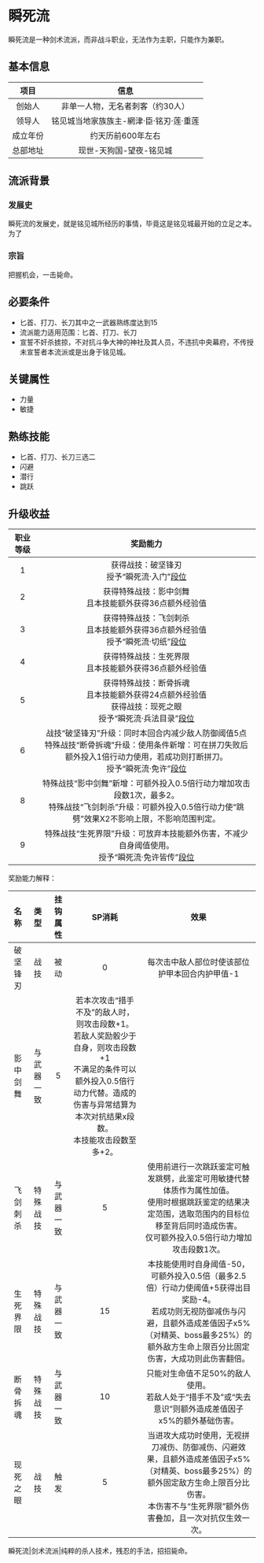# 瞬死流

瞬死流是一种剑术流派，而非战斗职业，无法作为主职，只能作为兼职。

## 基本信息

项目|信息
:--:|:--:
创始人|非单一人物，无名者刺客（约30人）
领导人|铭见城当地家族族主-網津·臣·铭刃·莲·重莲
成立年份|约天历前600年左右
总部地址|现世-天狗国-望夜-铭见城

## 流派背景

### 发展史

瞬死流的发展史，就是铭见城所经历的事情，毕竟这是铭见城最开始的立足之本。为了

### 宗旨

把握机会，一击毙命。

## 必要条件

* 匕首、打刀、长刀其中之一武器熟练度达到15
* 流派能力适用范围：匕首、打刀、长刀
* 宣誓不奸杀掳掠，不对抗斗争大神的神社及其人员，不违抗中央幕府，不传授未宣誓者本流派或是出身于铭见城。

## 关键属性

* 力量
* 敏捷

## 熟练技能

* 匕首、打刀、长刀三选二
* 闪避
* 潜行
* 跳跃

## 升级收益

职业等级|奖励能力
:--:|:--:
1|获得战技：破坚锋刃<br>授予“瞬死流·入门”<a href="../../dan" target="_blank">段位</a>
2|获得特殊战技：影中剑舞<br>且本技能额外获得36点额外经验值
3|获得特殊战技：飞剑刺杀<br>且本技能额外获得36点额外经验值<br>授予“瞬死流·切纸”<a href="../../dan" target="_blank">段位</a>
4|获得特殊战技：生死界限<br>且本技能额外获得36点额外经验值
5|获得特殊战技：断骨拆魂<br>且本技能额外获得24点额外经验值<br>获得战技：现死之眼<br>授予“瞬死流·兵法目录”<a href="../../dan" target="_blank">段位</a>
6|战技“破坚锋刃”升级：同时本回合内减少敌人防御阈值5点<br>特殊战技“断骨拆魂”升级：使用条件新增：可在拼刀失败后额外投入1倍行动力使用，若成功则打断拼刀。<br>授予“瞬死流·免许”<a href="../../dan" target="_blank">段位</a>
8|特殊战技“影中剑舞”新增：可额外投入0.5倍行动力增加攻击段数1次，最多2。<br>特殊战技“飞剑刺杀”升级：可额外投入0.5倍行动力使“跳劈”效果X2不影响上限，不影响范围判定。
9|特殊战技“生死界限”升级：可放弃本技能额外伤害，不减少自身阈值使用。<br>授予“瞬死流·免许皆传”<a href="../../dan" target="_blank">段位</a>

奖励能力解释：

名称|类型|挂钩属性|SP消耗|效果
:--:|:--:|:--:|:--:|:--:
破坚锋刃|战技|被动|0|每次击中敌人部位时使该部位护甲本回合内护甲值-1
影中剑舞|与武器一致|5|若本次攻击“措手不及”的敌人时，则攻击段数+1。<br>若敌人奖励骰少于自身，则攻击段数+1<br>不满足的条件可以额外投入0.5倍行动力代替。造成的伤害与异常结算为本次对抗结果x段数。<br>本技能攻击段数至多+2。
飞剑刺杀|特殊战技|与武器一致|5|使用前进行一次跳跃鉴定可触发跳劈，此鉴定可用敏捷代替体质作为属性加值。<br>使用时根据跳跃鉴定的结果决定范围，选取范围内的目标位移至背后同时造成伤害。<br>仅可额外投入0.5倍行动力增加攻击段数1次。
生死界限|特殊战技|与武器一致|15|本技能使用时自身阈值-50，可额外投入0.5倍（最多2.5倍）行动力使阈值+5获得出目奖励-4。<br>若成功则无视防御减伤与闪避，且额外造成差值因子x5%（对精英、boss最多25%）的额外敌方生命上限百分比固定伤害，大成功则此伤害翻倍。
断骨拆魂|特殊战技|与武器一致|10|只能对生命值不足50%的敌人使用。<br>若敌人处于“措手不及”或“失去意识”则额外造成差值因子x5%的额外基础伤害。
现死之眼|战技|触发|5|当进攻大成功时使用，无视拼刀减伤、防御减伤、闪避效果，且额外造成差值因子x5%（对精英、boss最多25%）的额外固定敌方生命上限百分比伤害。<br>本伤害不与“生死界限”额外伤害叠加，且一次对抗仅生效一次。

瞬死流|剑术流派|纯粹的杀人技术，残忍的手法，招招毙命。